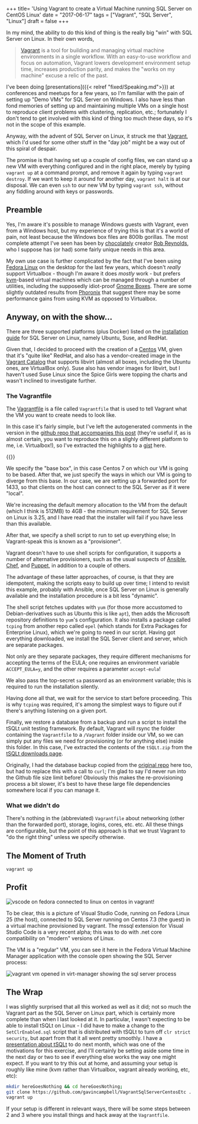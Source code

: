 +++
title=  'Using Vagrant to create a Virtual Machine running SQL Server on CentOS Linux'
date =  "2017-06-17"
tags = ["Vagrant", "SQL Server", "Linux"]
draft = false
+++

In my mind, the ability to do this kind of thing is the really big "win" with SQL Server on Linux. In their own words, 

>[Vagrant](https://www.vagrantup.com/) is a tool for building and managing virtual machine environments in a single workflow. With an easy-to-use workflow and focus on automation, Vagrant lowers development environment setup time, increases production parity, and makes the "works on my machine" excuse a relic of the past.

I've been doing [presentations]({{< relref "fixed/Speaking.md">}}) at conferences and meetups for a few years, so I'm familiar with the pain of setting up "Demo VMs" for SQL Server on Windows. I also have less than fond memories of setting up and maintaining multiple VMs on a single host to reproduce client problems with clustering, replication, etc.; fortunately I don't tend to get involved with this kind of thing too much these days, so it's not in the scope of this example.

Anyway, with the advent of SQL Server on Linux, it struck me that [Vagrant](https://www.vagrantup.com/), which I'd used for some other stuff in the "day job" might be a way out of this spiral of despair.  

The promise is that having set up a couple of config files, we can stand up a new VM with everything configured and in the right place, merely by typing `vagrant up` at a command prompt, and remove it again by typing `vagrant destroy`. If we want to keep it around for another day, `vagrant halt` is at our disposal. We can even `ssh` to our new VM by typing `vagrant ssh`, without any fiddling around with keys or passwords.

## Preamble
Yes, I'm aware it's possible to manage Windows guests with Vagrant, even from a Windows host, but my experience of trying this is that it's a world of pain, not least because the Windows box files are 800lb gorillas. The most complete attempt I've seen has been by [chocolately](https://chocolatey.org/) creator [Rob Reynolds](https://github.com/ferventcoder/vagrant-windows-puppet), who I suppose has (or had) some fairly unique needs in this area.

My own use case is further complicated by the fact that I've been using [Fedora Linux](https://getfedora.org/) on the desktop for the last few years, which doesn't _really_ support Virtualbox - though I'm aware it does _mostly_ work - but prefers [kvm](https://www.linux-kvm.org)-based virtual machines which can be managed through a number of utilities, including the supposedly idiot-proof [Gnome Boxes](https://wiki.gnome.org/Apps/Boxes). There are some slightly outdated results from [Phoronix](http://www.phoronix.com/scan.php?page=article&item=ubuntu-1510-virt) that suggest there may be some performance gains from using KVM as opposed to Virtualbox.

## Anyway, on with the show...

There are three supported platforms (plus Docker) listed on the [installation guide](https://docs.microsoft.com/en-us/sql/linux/sql-server-linux-setup) for SQL Server on Linux, namely Ubuntu, Suse, and RedHat. 

Given that, I decided to proceed with the creation of a [Centos](https://www.centos.org/) VM, given that it's "quite like" RedHat, and also has a vendor-created image in the [Vagrant Catalog](https://atlas.hashicorp.com/centos/boxes/7) that supports libvirt (almost all boxes, including the Ubuntu ones, are VirtualBox only). Suse also has vendor images for libvirt, but I haven't used Suse Linux since the Spice Girls were topping the charts and wasn't inclined to investigate further.

### The Vagrantfile

The [Vagrantfile](https://www.vagrantup.com/docs/vagrantfile/) is a file called `Vagrantfile` that is used to tell Vagrant what the VM you want to create needs to look like.

In this case it's fairly simple, but I've left the autogenerated comments in the version in the [github repo that accompanies this post](https://github.com/gavincampbell/VagrantSqlServerCentosEtc) (they're useful if, as is almost certain, you want to reproduce this on a slighly different platform to me, i.e. Virtualbox!), so I've extracted the highlights to a [gist](https://gist.github.com/gavincampbell/a9b920ff7b1c7f3547aeeca46e186050) here.

{{<gist gavincampbell a9b920ff7b1c7f3547aeeca46e186050>}}

We specify the "base box", in this case Centos 7 on which our VM is going to be based. After that, we just specify the ways in which our VM is going to diverge from this base. In our case, we are setting up a forwarded port for 1433, so that clients on the host can connect to the SQL Server as if it were "local". 

We're increasing the default memory allocation to the VM from the default (which I think is 512MB) to 4GB - the minimum requirement for SQL Server on Linux is 3.25, and I have read that the installer will fail if you have less than this available.

After that, we specify a shell script to run to set up everything else; In Vagrant-speak this is known as a "provisioner". 

Vagrant doesn't have to use shell scripts for configuration, it supports a number of alternative provisioners, such as the usual suspects of [Ansible](https://www.ansible.com/), [Chef](https://www.chef.io/chef/), and [Puppet](https://puppet.com/), in addition to a couple of others. 

The advantage of these latter approaches, of course, is that they are idempotent, making the scripts easy to build up over time; I intend to revisit this example, probably with Ansible, once SQL Server on Linux is generally available and the installation procedure is a bit less "dynamic". 

The shell script fetches updates with `yum` (for those more accustomed to Debian-derivatives such as Ubuntu this is like `apt`), then adds the Microsoft repository definitions to `yum`'s configuration. It also installs a package called `tcping` from another repo called `epel` (which stands for Extra Packages for Enterprise Linux), which we're going to need in our script. Having got everything downloaded, we install the SQL Server client and server, which are separate packages. 

Not only are they separate packages, they require different mechanisms for accepting the terms of the EULA; one requires an environment variable `ACCEPT_EULA=y`, and the other requires a parameter `accept-eula`!

We also pass the top-secret `sa` password as an environment variable; this is required to run the installation silently.

Having done all that, we wait for the service to start before proceeding. This is why `tcping` was required, it's among the simplest ways to figure out if there's anything listening on a given port.

Finally, we restore a database from a backup and run a script to install the tSQLt unit testing framework. By default, Vagrant will rsync the folder containing the `Vagrantfile` to a `/Vagrant` folder inside our VM, so we can simply put any files we need for provisioning (or for anything else) inside this folder. In this case, I've extracted the contents of the `tSQLt.zip` from the [tSQLt downloads page](http://tsqlt.org/downloads/). 

Originally, I had the database backup copied from the [original repo](https://github.com/microsoft/sql-server-samples) here too, but had to replace this with a call to `curl`; I'm glad to say I'd never run into the Github file size limit before! Obviously this makes the re-provisioning process a bit slower, it's best to have these large file dependencies somewhere local if you can manage it.

### What we didn't do

There's nothing in the (abbreviated) `Vagrantfile` about networking (other than the forwarded port), storage, logins, cores, etc. etc. All these things are configurable, but the point of this approach is that we trust Vagrant to "do the right thing" unless we specify otherwise. 

## The Moment of Truth

`vagrant up`

## Profit

![vscode on fedora connected to linux on centos in vagrant!](https://s3-eu-west-1.amazonaws.com/aksidjenakfjg/sql-linux-vagrant/vscode.png)

To be clear, this is a picture of Visual Studio Code, running on Fedora Linux 25 (the host), connected to SQL Server running on Centos 7.3 (the guest) in a virtual machine provisioned by vagrant. The mssql extension for Visual Studio Code is a very recent alpha; this was to do with .net core compatibility on "modern" versions of Linux.

The VM is a "regular" VM, you can see it here in the Fedora Virtual Machine Manager application with the console open showing the SQL Server process:

![vagrant vm opened in virt-manager showing the sql server process](https://s3-eu-west-1.amazonaws.com/aksidjenakfjg/sql-linux-vagrant/vmm.png)

## The Wrap

I was slightly surprised that all this worked as well as it did; not so much the Vagrant part as the SQL Server on Linux part, which is certainly more complete than when I last looked at it. In particular, I wasn't expecting to be able to install tSQLt on Linux - I did have to make a change to the `SetClrEnabled.sql` script that is distributed with tSQLt to turn off `clr strict security`, but apart from that it all went pretty smoothly. I have a [presentation about tSQLt](http://www.sqlsaturday.com/645/Sessions/Details.aspx?sid=63722) to do next month, which was one of the motivations for this exercise, and I'll certainly be setting aside some time in the next day or two to see if everything else works the way one might expect. If you want to try this out at home, and assuming your setup is roughly like mine (kvm rather than Virtualbox, vagrant already working, etc, etc):

``` bash
mkdir hereGoesNothing && cd hereGoesNothing;
git clone https://github.com/gavincampbell/VagrantSqlServerCentosEtc .
vagrant up
```

If your setup is different in relevant ways, there will be some steps between 2 and 3 where you install things and hack away at the `Vagrantfile`.

